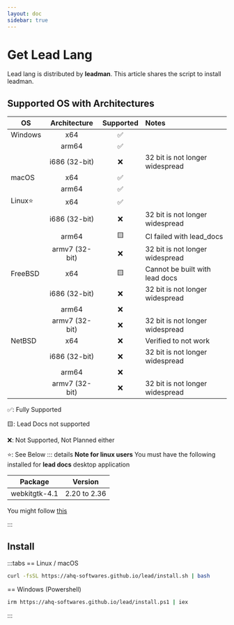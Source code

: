 ```yaml
---
layout: doc
sidebar: true
---
```


# Get Lead Lang

Lead lang is distributed by **leadman**. This article shares the script to install leadman.

## Supported OS with Architectures

| OS      |  Architecture  | Supported | Notes                           |
| ------- | :------------: | :-------: | :------------------------------ |
| Windows |      x64       |    ✅     |                                 |
|         |     arm64      |    ✅     |                                 |
|         | i686 (32-bit)  |    ❌     | 32 bit is not longer widespread |
| macOS   |      x64       |    ✅     |                                 |
|         |     arm64      |    ✅     |                                 |
| Linux⭐ |      x64       |    ✅     |                                 |
|         | i686 (32-bit)  |    ❌     | 32 bit is not longer widespread |
|         |     arm64      |    🟨     | CI failed with lead_docs        |
|         | armv7 (32-bit) |    ❌     | 32 bit is not longer widespread |
| FreeBSD |      x64       |    🟨     | Cannot be built with lead docs  |
|         | i686 (32-bit)  |    ❌     | 32 bit is not longer widespread |
|         |     arm64      |    ❌     |                                 |
|         | armv7 (32-bit) |    ❌     | 32 bit is not longer widespread |
| NetBSD  |      x64       |    ❌     | Verified to not work            |
|         | i686 (32-bit)  |    ❌     | 32 bit is not longer widespread |
|         |     arm64      |    ❌     |                                 |
|         | armv7 (32-bit) |    ❌     | 32 bit is not longer widespread |

✅: Fully Supported

🟨: Lead Docs not supported

❌: Not Supported, Not Planned either

⭐: See Below
::: details **Note for linux users**
You must have the following installed for **lead docs** desktop application

| Package       | Version      |
| ------------- | ------------ |
| webkitgtk-4.1 | 2.20 to 2.36 |

You might follow [this](https://tauri.app/start/prerequisites/#linux)

:::

## Install

:::tabs
== Linux / macOS

```sh
curl -fsSL https://ahq-softwares.github.io/lead/install.sh | bash
```

== Windows (Powershell)

```sh
irm https://ahq-softwares.github.io/lead/install.ps1 | iex
```

:::
